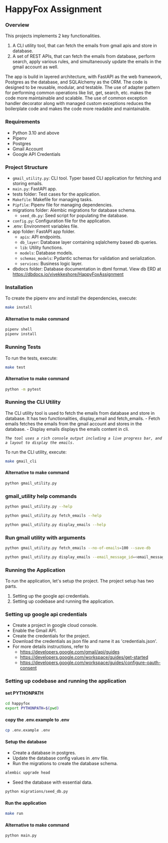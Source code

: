HappyFox Assignment
====================

### Overview
This projects implements 2 key functionalities.
1. A CLI utility tool, that can fetch the emails from gmail apis and store in database.
2. A set of REST APIs, that can fetch the emails from database, perform search, apply various rules, and simultaneously update the emails in the gmail account as well.

The app is build in layered architecture, with FastAPI as the web framework, Postgres as the database, and SQLAlchemy as the ORM.
The code is designed to be reusable, modular, and testable. The use of adapter pattern for performing common operations like list, get, search, etc. makes the code more maintainable and scalable.
The use of common exception handler decorator along with managed custom exceptions reduces the boilerplate code and makes the code more readable and maintainable.

### Requirements
- Python 3.10 and above
- Pipenv
- Postgres
- Gmail Account
- Google API Credentials


### Project Structure
- `gmail_utility.py`: CLI tool. Typer based CLI application for fetching and storing emails.
- `main.py`: FastAPI app.
- tests folder: Test cases for the application.
- `Makefile`: Makefile for managing tasks.
- `Pipfile`: Pipenv file for managing dependencies.
- migrations folder: Alembic migrations for database schema.
  - `seed_db.py`: Seed script for populating the database.
- `config.py`: Configuration file for the application.
- .env: Environment variables file.
- app folder: FastAPI app folder.
  - `apis`: API endpoints.
  - `db_layer`: Database layer containing sqlalchemy based db queries.
  - `lib`: Utility functions.
  - `models`: Database models.
  - `schemas_models`: Pydantic schemas for validation and serialization.
  - `services`: Business logic layer.
- dbdocs folder: Database documentation in dbml format. View db ERD at https://dbdocs.io/vivekkeshore/HappyFoxAssignment

### Installation
To create the pipenv env and install the dependencies, execute:

```sh
make install
```
#### Alternative to make command
```sh
pipenv shell
pipenv install
```

### Running Tests
To run the tests, execute:

```sh
make test
```
#### Alternative to make command
```sh
python -m pytest
```

### Running the CLI Utility
The CLI utility tool is used to fetch the emails from database and store in database.
It has two functionalities, display_email and fetch_emails.
    - Fetch emails fetches the emails from the gmail account and stores in the database.
    - Display emails displays the emails content in cli.

*`The tool uses a rich console output including a live progress bar, and a layout to display the emails.`*

To run the CLI utility, execute:

```sh
make gmail_cli
```
#### Alternative to make command
```sh
python gmail_utility.py
```

### gmail_utility help commands
```sh
python gmail_utility.py --help

python gmail_utility.py fetch_emails --help

python gmail_utility.py display_emails --help
```


### Run gmail utility with arguments
```sh
python gmail_utility.py fetch_emails --no-of-emails=100 --save-db

python gmail_utility.py display_emails --email_message_id=<email_message_id_from_gmail>
```

### Running the Application
To run the application, let's setup the project.
The project setup has two parts.
1. Setting up the google api credentials.
2. Setting up codebase and running the application.

### Setting up google api credentials
- Create a project in google cloud console.
- Enable the Gmail API.
- Create the credentials for the project.
- Download the credentials as json file and name it as 'credentials.json'.
- For more details instructions, refer to 
  - https://developers.google.com/gmail/api/guides
  - https://developers.google.com/workspace/guides/get-started
  - https://developers.google.com/workspace/guides/configure-oauth-consent


### Setting up codebase and running the application

#### set PYTHONPATH
```sh
cd happyfox
export PYTHONPATH=$(pwd)
```

#### copy the .env.example to .env
```sh
cp .env.example .env
```

#### Setup the database
- Create a database in postgres.
- Update the database config values in .env file.
- Run the migrations to create the database schema.

```sh
alembic upgrade head
```

- Seed the database with essential data.
```sh
python migrations/seed_db.py
```

#### Run the application
```sh
make run
```
#### Alternative to make command
```sh
python main.py
```